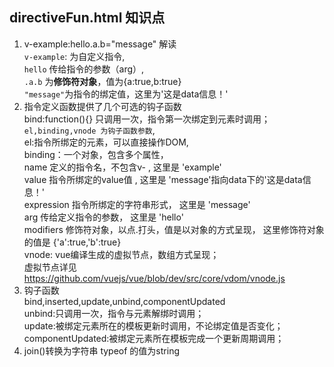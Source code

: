 ## directiveFun.html 知识点
1. v-example:hello.a.b="message" 解读  
	`v-example`: 为自定义指令,  
	`hello`  传给指令的参数（arg）,  
	`.a.b` 为**修饰符对象**，值为{a:true,b:true}  
	`"message"`为指令的绑定值，这里为'这是data信息！'  
2. 指令定义函数提供了几个可选的钩子函数  
	bind:function(){} 只调用一次，指令第一次绑定到元素时调用；  
	`el,binding,vnode 为钩子函数参数`,  
	el:指令所绑定的元素，可以直接操作DOM,  
	binding：一个对象，包含多个属性，  
	  name  定义的指令名，不包含v- , 这里是 'example'  
	  value 指令所绑定的value值 , 这里是 'message'指向data下的'这是data信息！'   
	  expression  指令所绑定的字符串形式， 这里是 'message'  
	  arg  传给定义指令的参数， 这里是 'hello'  
	  modifiers  修饰符对象，以点.打头，值是以对象的方式呈现， 这里修饰符对象的值是 {'a':true,'b':true}  
	vnode: vue编译生成的虚拟节点，数组方式呈现；  
		虚拟节点详见 https://github.com/vuejs/vue/blob/dev/src/core/vdom/vnode.js  
3. 钩子函数  
	bind,inserted,update,unbind,componentUpdated  
	unbind:只调用一次，指令与元素解绑时调用；  
	update:被绑定元素所在的模板更新时调用，不论绑定值是否变化；  
	componentUpdated:被绑定元素所在模板完成一个更新周期调用；  
4. join()转换为字符串 typeof 的值为string  
